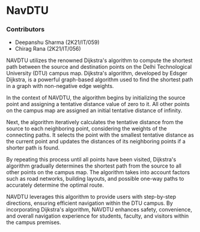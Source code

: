 # NavDTU

### Contributors

* Deepanshu Sharma	(2K21/IT/059)
* Chirag Rana 		(2K21/IT/056)


NAVDTU utilizes the renowned Dijkstra's algorithm to compute the shortest path between the source and destination points on the Delhi Technological University (DTU) campus map. Dijkstra's algorithm, developed by Edsger Dijkstra, is a powerful graph-based algorithm used to find the shortest path in a graph with non-negative edge weights.

In the context of NAVDTU, the algorithm begins by initializing the source point and assigning a tentative distance value of zero to it. All other points on the campus map are assigned an initial tentative distance of infinity.

Next, the algorithm iteratively calculates the tentative distance from the source to each neighboring point, considering the weights of the connecting paths. It selects the point with the smallest tentative distance as the current point and updates the distances of its neighboring points if a shorter path is found.

By repeating this process until all points have been visited, Dijkstra's algorithm gradually determines the shortest path from the source to all other points on the campus map. The algorithm takes into account factors such as road networks, building layouts, and possible one-way paths to accurately determine the optimal route.

NAVDTU leverages this algorithm to provide users with step-by-step directions, ensuring efficient navigation within the DTU campus. By incorporating Dijkstra's algorithm, NAVDTU enhances safety, convenience, and overall navigation experience for students, faculty, and visitors within the campus premises.
